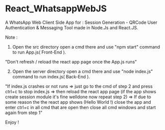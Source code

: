 # React_WhatsappWebJS
A WhatsApp Web Client Side App for : Session Generation - QRCode User Authentication &amp; Messaging Tool made in Node.Js and React.JS.

Note :
1. Open the src directory open a cmd there and use "npm start" command to run App.js( Front-End ).

"Don't refresh / reload the react app page once the App.js runs"

2. Open the server directory open a cmd there and use "node index.js" command to run index.js( Back-End ).

"If index.js crashes or not runs =>
   just go to the cmd of step 2 and press ctrl+c to stop index.js =>
       then reload the react app page (if the app shows create session module it's fine welldone now repeat step 2) =>
            If due to some reason the the react app shows (Hello World !) close the app and enter ctrl+c in all cmd that are open then close all cmd windows and start again from step 1"

Enjoy ! 
